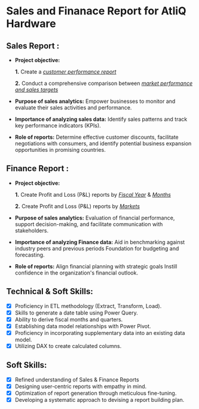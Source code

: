 # Sales and Finanace Report for AtliQ Hardware

## Sales Report :


- **Project objective:** 

    **1.** Create a _[customer performance report](https://github.com/nandini2907/Sales-Analytics/blob/82e2aa83968348ef21607cba1396158afaf1399d/Customer%20Performance%20Report.pdf)_

    **2.** Conduct a comprehensive comparison between _[market performance and sales targets](https://github.com/nandini2907/Sales-Analytics/blob/e222d1d06feca6b1d79ae935ad953fe7a155f6af/Market%20Performance%20vs%20Target.pdf)_

- **Purpose of sales analytics:** Empower businesses to monitor and evaluate their sales activities and performance.

- **Importance of analyzing sales data:** Identify sales patterns and track key performance indicators (KPIs).

- **Role of reports:** Determine effective customer discounts, facilitate negotiations with consumers, and identify potential business expansion opportunities in promising countries.


## Finance Report :

- **Project objective:** 

    **1.** Create Profit and Loss (P&L) reports by _[Fiscal Year](https://github.com/nandini2907/Sales-Analytics/blob/ed72433b8735f91baeb5e43b2e637c8c0acc95da/P%20%26%20L%20Statement%20by%20Fiscal%20Years.pdf)_ & _[Months](https://github.com/nandini2907/Sales-Analytics/blob/294700cee4a780837f3447c3e7beb100ee203e94/P%20%26%20L%20Statement%20by%20Months.pdf)_ 

   **2.** Create Profit and Loss (P&L) reports by _[Markets](https://github.com/KirandeepMarala/Excel-Sales_Analysis/blob/main/P%26L%20Statement%20by%20Markets.pdf)_

- **Purpose of sales analytics:** Evaluation of financial performance, support decision-making, and facilitate communication with stakeholders.

- **Importance of analyzing Finance data:** Aid in benchmarking against industry peers and previous periods Foundation for budgeting and forecasting.

- **Role of reports:** Align financial planning with strategic goals Instill confidence in the organization's financial outlook.


## Technical & Soft Skills:
- [x]	Proficiency in ETL methodology (Extract, Transform, Load).
- [x]	Skills to generate a date table using Power Query.
- [x]	Ability to derive fiscal months and quarters.
- [x]	Establishing data model relationships with Power Pivot.
- [x]	Proficiency in incorporating supplementary data into an existing data model.
- [x]	Utilizing DAX to create calculated columns.

## Soft Skills:
- [x]	Refined understanding of Sales & Finance Reports
- [x]	Designing user-centric reports with empathy in mind.
- [x]	Optimization of report generation through meticulous fine-tuning.
- [x]	Developing a systematic approach to devising a report building plan.
